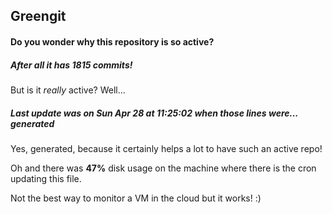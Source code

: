 ## Greengit

#### Do you wonder why this repository is so active?

##### After all it has 1815 commits!

But is it *really* active? Well...

##### Last update was on Sun Apr 28 at 11:25:02 when those lines were... generated

Yes, generated, because it certainly helps a lot to have such an active repo!

Oh and there was **47%** disk usage on the machine
where there is the cron updating this file.

Not the best way to monitor a VM in the cloud but it works! :)
